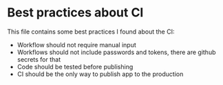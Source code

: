 # Best practices about CI

This file contains some best practices I found about the CI:
* Workflow should not require manual input
* Workflows should not include passwords and tokens, there are github secrets for that
* Code should be tested before publishing
* CI should be the only way to publish app to the production
